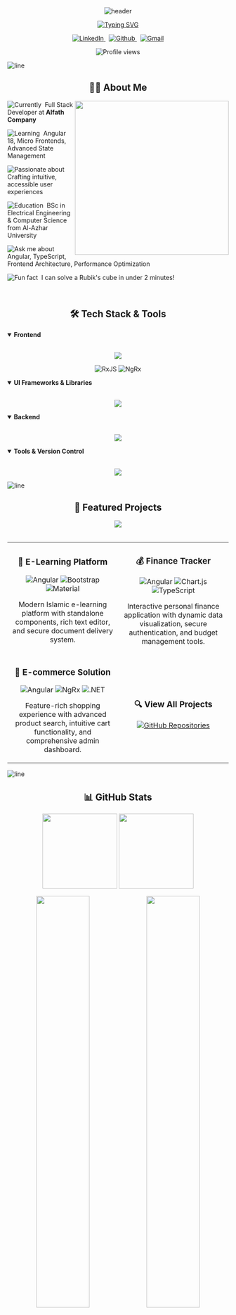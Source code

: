 <!-- Header Section with 3D Animation -->
<div align="center">
  <img src="https://capsule-render.vercel.app/api?type=waving&color=6366f1&height=190&section=header&text=Kareem%20Taha&fontSize=60&fontColor=ffffff&animation=fadeIn&fontAlignY=38&desc=Angular%20%26%20Frontend%20Development%20Specialist&descAlignY=55&descAlign=50" alt="header" />

  <p align="center">
    <a href="https://git.io/typing-svg">
      <img src="https://readme-typing-svg.herokuapp.com?font=Fira+Code&duration=3000&pause=1000&color=6366F1&center=true&vCenter=true&width=435&lines=Angular+Developer;Frontend+Specialist;UI%2FUX+Enthusiast;Clean+Code+Advocate" alt="Typing SVG" />
    </a>
  </p>
  
  <!-- Social Media Badges -->
  <div>
    <a href="https://www.linkedin.com/in/kareem-taha-31416634b/" target="_blank">
      <img src="https://img.shields.io/badge/LinkedIn-0077B5?style=for-the-badge&logo=linkedin&logoColor=white" alt="LinkedIn" />
    </a>&nbsp;
    <a href="https://github.com/kareemtaha-coder" target="_blank">
      <img src="https://img.shields.io/badge/GitHub-100000?style=for-the-badge&logo=github&logoColor=white" alt="Github" />
    </a>&nbsp;
    <a href="mailto:kareemmohamedoo20@gmail.com">
      <img src="https://img.shields.io/badge/Gmail-D14836?style=for-the-badge&logo=gmail&logoColor=white" alt="Gmail" />
    </a>
  </div>
</div>

<!-- Profile Views Counter -->
<p align="center">
  <img src="https://komarev.com/ghpvc/?username=kareemtaha-coder&color=6366f1&style=for-the-badge&label=PROFILE+VIEWS" alt="Profile views" />
</p>

<!-- Horizontal Divider -->
<img src="https://raw.githubusercontent.com/andreasbm/readme/master/assets/lines/rainbow.png" alt="line" />

<!-- About Me Section -->
<h2 align="center">👨‍💻 About Me</h2>

<img align="right" width="350" height="auto" src="https://media.giphy.com/media/v1.Y2lkPTc5MGI3NjExMjc2YTYwZmNmYjE0MWIwMTFlZDFkMjhiNTM0MjU0NDBkZTMwMjkzYyZlcD12MV9pbnRlcm5hbF9naWZzX2dpZklkJmN0PWc/qgQUggAC3Pfv687qPC/giphy.gif" />

<div align="left">
  <p>
    <img src="https://img.shields.io/badge/-Currently:-4F46E5?style=flat-square" alt="Currently" />&nbsp;
    Full Stack Developer at <b>Alfath Company</b>
  </p>
  <p>
    <img src="https://img.shields.io/badge/-Learning:-4F46E5?style=flat-square" alt="Learning" />&nbsp;
    Angular 18, Micro Frontends, Advanced State Management
  </p>
  <p>
    <img src="https://img.shields.io/badge/-Passionate about:-4F46E5?style=flat-square" alt="Passionate about" />&nbsp;
    Crafting intuitive, accessible user experiences
  </p>
  <p>
    <img src="https://img.shields.io/badge/-Education:-4F46E5?style=flat-square" alt="Education" />&nbsp;
    BSc in Electrical Engineering & Computer Science from Al-Azhar University
  </p>
  <p>
    <img src="https://img.shields.io/badge/-Ask me about:-4F46E5?style=flat-square" alt="Ask me about" />&nbsp;
    Angular, TypeScript, Frontend Architecture, Performance Optimization
  </p>
  <p>
    <img src="https://img.shields.io/badge/-Fun Fact:-4F46E5?style=flat-square" alt="Fun fact" />&nbsp;
    I can solve a Rubik's cube in under 2 minutes!
  </p>
</div>

<br />

<!-- Tech Stack Section -->
<h2 align="center">🛠️ Tech Stack & Tools</h2>

<details open>
  <summary><b>Frontend</b></summary>
  <br />
  <p align="center">
    <img src="https://skillicons.dev/icons?i=angular,typescript,javascript,html,css,sass" />
  </p>
  <p align="center">
    <img src="https://img.shields.io/badge/RxJS-%23B7178C.svg?style=for-the-badge&logo=reactivex&logoColor=white" alt="RxJS" />
    <img src="https://img.shields.io/badge/NgRx-%23BA2BD2.svg?style=for-the-badge&logo=redux&logoColor=white" alt="NgRx" />
  </p>
</details>

<details open>
  <summary><b>UI Frameworks & Libraries</b></summary>
  <br />
  <p align="center">
    <img src="https://skillicons.dev/icons?i=bootstrap,materialui,tailwind" />
  </p>
</details>

<details open>
  <summary><b>Backend</b></summary>
  <br />
  <p align="center">
    <img src="https://skillicons.dev/icons?i=cs,dotnet,nodejs" />
  </p>
</details>

<details open>
  <summary><b>Tools & Version Control</b></summary>
  <br />
  <p align="center">
    <img src="https://skillicons.dev/icons?i=git,github,vscode,figma" />
  </p>
</details>

<!-- Horizontal Divider -->
<img src="https://raw.githubusercontent.com/andreasbm/readme/master/assets/lines/rainbow.png" alt="line" />

<!-- Projects Section -->
<h2 align="center">🌟 Featured Projects</h2>

<div align="center">
  <a href="https://github.com/kareemtaha-coder/to-do-list">
    <img align="center" src="https://github-readme-stats.vercel.app/api/pin/?username=kareemtaha-coder&repo=to-do-list&theme=tokyonight" />
  </a>
</div>

<br />

<table align="center">
  <tr>
    <td width="50%" align="center">
      <h3>🏫 E-Learning Platform</h3>
      <img src="https://img.shields.io/badge/Angular-DD0031?style=for-the-badge&logo=angular&logoColor=white" alt="Angular" />
      <img src="https://img.shields.io/badge/Bootstrap-7952B3?style=for-the-badge&logo=bootstrap&logoColor=white" alt="Bootstrap" />
      <img src="https://img.shields.io/badge/Material-757575?style=for-the-badge&logo=material-design&logoColor=white" alt="Material" />
      <p align="center">Modern Islamic e-learning platform with standalone components, rich text editor, and secure document delivery system.</p>
    </td>
    <td width="50%" align="center">
      <h3>💰 Finance Tracker</h3>
      <img src="https://img.shields.io/badge/Angular-DD0031?style=for-the-badge&logo=angular&logoColor=white" alt="Angular" />
      <img src="https://img.shields.io/badge/Chart.js-FF6384?style=for-the-badge&logo=chart.js&logoColor=white" alt="Chart.js" />
      <img src="https://img.shields.io/badge/TypeScript-007ACC?style=for-the-badge&logo=typescript&logoColor=white" alt="TypeScript" />
      <p align="center">Interactive personal finance application with dynamic data visualization, secure authentication, and budget management tools.</p>
    </td>
  </tr>
  <tr>
    <td width="50%" align="center">
      <h3>🛒 E-commerce Solution</h3>
      <img src="https://img.shields.io/badge/Angular-DD0031?style=for-the-badge&logo=angular&logoColor=white" alt="Angular" />
      <img src="https://img.shields.io/badge/NgRx-BA2BD2?style=for-the-badge&logo=redux&logoColor=white" alt="NgRx" />
      <img src="https://img.shields.io/badge/.NET-512BD4?style=for-the-badge&logo=dotnet&logoColor=white" alt=".NET" />
      <p align="center">Feature-rich shopping experience with advanced product search, intuitive cart functionality, and comprehensive admin dashboard.</p>
    </td>
    <td width="50%" align="center">
      <div align="center">
        <h3>🔍 View All Projects</h3>
        <a href="https://github.com/kareemtaha-coder?tab=repositories">
          <img src="https://img.shields.io/badge/GitHub-Repositories-4F46E5?style=for-the-badge&logo=github&logoColor=white" alt="GitHub Repositories" />
        </a>
      </div>
    </td>
  </tr>
</table>

<!-- Horizontal Divider -->
<img src="https://raw.githubusercontent.com/andreasbm/readme/master/assets/lines/rainbow.png" alt="line" />

<!-- GitHub Stats Section -->
<h2 align="center">📊 GitHub Stats</h2>

<p align="center">
  <img height="170em" src="https://github-readme-stats.vercel.app/api?username=kareemtaha-coder&show_icons=true&theme=tokyonight&include_all_commits=true&count_private=true&hide_border=true" />
  <img height="170em" src="https://github-readme-stats.vercel.app/api/top-langs/?username=kareemtaha-coder&layout=compact&langs_count=8&theme=tokyonight&hide_border=true" />
</p>

<p align="center">
  <img width="49%" src="https://github-readme-streak-stats.herokuapp.com/?user=kareemtaha-coder&theme=tokyonight&hide_border=true" />
  <img width="49%" src="https://github-profile-trophy.vercel.app/?username=kareemtaha-coder&theme=tokyonight&no-frame=true&column=4&row=2" />
</p>

<!-- Current Focus Section -->
<h2 align="center">🎯 Current Focus</h2>

<div align="center">
  <table>
    <tr>
      <td align="center">
        <img src="https://img.shields.io/badge/Micro%20Frontends-FF6B6B?style=for-the-badge" alt="Micro Frontends" />
      </td>
      <td align="center">
        <img src="https://img.shields.io/badge/Web%20Performance-4D8FAC?style=for-the-badge" alt="Web Performance" />
      </td>
    </tr>
    <tr>
      <td align="center">
        <img src="https://img.shields.io/badge/Angular%20Signals-DD0031?style=for-the-badge" alt="Angular Signals" />
      </td>
      <td align="center">
        <img src="https://img.shields.io/badge/CI%2FCD%20Pipelines-4F46E5?style=for-the-badge" alt="CI/CD Pipelines" />
      </td>
    </tr>
    <tr>
      <td align="center" colspan="2">
        <img src="https://img.shields.io/badge/Test--Driven%20Development-43853D?style=for-the-badge" alt="Test-Driven Development" />
      </td>
    </tr>
  </table>
</div>

<!-- Horizontal Divider -->
<img src="https://raw.githubusercontent.com/andreasbm/readme/master/assets/lines/rainbow.png" alt="line" />

<!-- Connect Section -->
<h2 align="center">🤝 Let's Connect!</h2>

<div align="center">
  <p>I'm always open to collaborating on projects and innovative ideas. Feel free to reach out if you're looking for a developer, have a question, or just want to connect!</p>
  
  <a href="https://www.linkedin.com/in/kareem-taha-31416634b/">
    <img height="50" src="https://user-images.githubusercontent.com/46517096/166973395-19676cd8-f8ec-4abf-83ff-da8243505b82.png"/>
  </a>
  &nbsp;&nbsp;
  <a href="mailto:kareemmohamedoo20@gmail.com">
    <img height="50" src="https://user-images.githubusercontent.com/46517096/166974271-91dfa250-d70b-4cb9-8707-f1bda1b708c3.png"/>
  </a>
  &nbsp;&nbsp;
  <a href="https://github.com/kareemtaha-coder">
    <img height="50" src="https://user-images.githubusercontent.com/46517096/166972883-f5f1d88c-0246-4374-88ac-ded0f2cf0699.png"/>
  </a>
</div>

<!-- Footer -->
<div align="center">
  <img src="https://capsule-render.vercel.app/api?type=waving&color=6366f1&height=120&section=footer" alt="footer" />
  
  <p>⭐️ From <a href="https://github.com/kareemtaha-coder">Kareem Taha</a></p>
</div>
